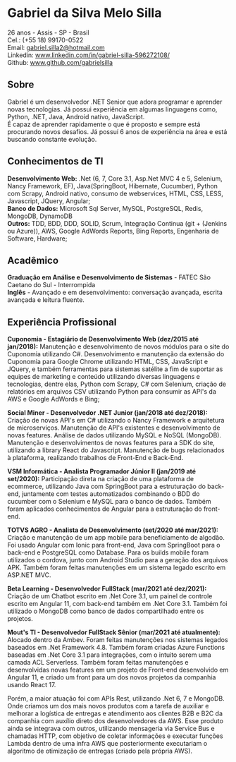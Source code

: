 # Gabriel da Silva Melo Silla

26 anos - Assis - SP - Brasil</br>
Cel.: (+55 18) 99170-0522</br>
Email: gabriel.silla2@hotmail.com</br>
Linkedin: www.linkedin.com/in/gabriel-silla-596272108/</br>
Github: www.github.com/gabrielsilla 

## Sobre

Gabriel é um desenvolvedor .NET Senior que adora programar e aprender novas tecnologias. Já possui experiência em algumas linguagens como, Python, .NET, Java, Android nativo, JavaScript.</br>
É capaz de aprender rapidamente o que é proposto e sempre está procurando novos desafios. Já possuí 6 anos de experiência na área e está buscando constante evolução.

## Conhecimentos de TI

**Desenvolvimento Web:** .Net (6, 7, Core 3.1, Asp.Net MVC 4 e 5, Selenium, Nancy Framework, EF), Java(SpringBoot, Hibernate, Cucumber), Python com Scrapy, Android nativo, consumo de webservices, HTML, CSS, LESS, Javascript, JQuery, Angular;</br>
**Banco de Dados:** Microsoft Sql Server, MySQL, PostgreSQL, Redis, MongoDB, DynamoDB</br>
**Outros:** TDD, BDD, DDD, SOLID, Scrum, Integração Continua (git + (Jenkins ou Azure)), AWS, Google AdWords Reports, Bing Reports, Engenharia de Software, Hardware;</br>

## Acadêmico
**Graduação em Análise e Desenvolvimento de Sistemas** - FATEC São Caetano do Sul - Interrompida </br>
**Inglês** - Avançado e em desenvolvimento: conversação avançada, escrita avançada e leitura fluente.</br>

## Experiência Profissional

**Cuponomia - Estagiário de Desenvolvimento Web (dez/2015 até jan/2018):** Manutenção e desenvolvimento de novos módulos para o site do Cuponomia utilizando C#. Desenvolvimento e manutenção da extensão do Cuponomia para Google Chrome utilizando HTML, CSS, JavaScript e JQuery, e também ferramentas para sistemas satélite a fim de suportar as equipes de marketing e conteúdo utilizando diversas linguagens e tecnologias, dentre elas, Python com Scrapy, C# com Selenium, criação de relatórios em arquivos CSV utilizando Python para consumir as API's da AWS e Google AdWords e Bing;

**Social Miner - Desenvolvedor .NET Junior (jan/2018 até dez/2018):** Criação de novas API's em C# utilizando o Nancy Framework e arquitetura de microserviços. Manutenção de API's existentes e desenvolvimento de novas features. Análise de dados utilizando MySQL e NoSQL (MongoDB). Manutenção e desenvolvimentos de novas features para a SDK do site, utilizando a library React do Javascript. Manutenção de bugs relacionados à plataforma, realizando trabalhos de Front-End e Back-End.

**VSM Informática - Analista Programador Júnior II (jan/2019 até set/2020):** Participação direta na criação de uma plataforma de ecommerce, utilizando Java com SpringBoot para a estruturação do back-end, juntamente com testes automatizados combinando o BDD do cucumber com o Selenium e MySQL para o banco de dados. Também foram aplicados conhecimentos de Angular para a estruturação do front-end.

**TOTVS AGRO - Analista de Desenvolvimento (set/2020 até mar/2021):** Criação e manutenção de um app mobile para beneficiamento de algodão. Foi usado Angular com Ionic para front-end, Java com SpringBoot para o back-end e PostgreSQL como Database. Para os builds mobile foram utilizados o cordova, junto com Android Studio para a geração dos arquivos APK. Também foram feitas manutenções em um sistema legado escrito em ASP.NET MVC.

**Beta Learning - Desenvolvedor FullStack (mar/2021 até dez/2021):** Criação de um Chatbot escrito em .Net Core 3.1, um painel de controle escrito em Angular 11, com back-end também em .Net Core 3.1. Também foi utilizado o MongoDB como banco de dados compartilhado entre os projetos.

**Mout's TI - Desenvolvedor FullStack Sênior (mar/2021 até atualmente):** Alocado dentro da Ambev. Foram feitas manutenções nos sistemas legados baseados em .Net Framework 4.8. Também foram criadas Azure Functions baseadas em .Net Core 3.1 para integrações, com o intuito serem uma camada ACL Serverless. Também foram feitas manutenções e desenvolvidas novas features em um projeto de Front-end desenvolvido em Angular 11, e criado um front para um dos novos projetos da companhia usando React 17.

Porém, a maior atuação foi com APIs Rest, utilizando .Net 6, 7 e MongoDB. Onde criamos um dos mais novos produtos com a tarefa de auxiliar e melhorar a logística de entregas e atendimento aos clientes B2B e B2C da companhia com auxílio direto dos desenvolvedores da AWS. Esse produto ainda se integrava com outros, utilizando mensageria via Service Bus e chamadas HTTP, com objetivo de coletar informações e executar funções Lambda dentro de uma infra AWS que posteriormente executariam o algoritmo de otimização de entregas (criado pela própria AWS).

